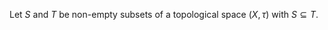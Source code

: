 Let $`S`$ and $`T`$ be non-empty subsets of a topological space $`(X, \tau)`$ with $`S \subseteq T`$.